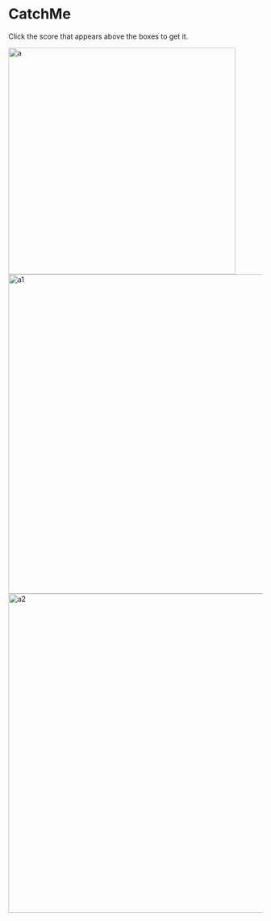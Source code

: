 # CatchMe
Click the score that appears above the boxes to get it.

<img width="450" alt="a" src="https://user-images.githubusercontent.com/75726319/168277241-d3ff9a25-1992-410d-905e-92265df41e8d.PNG">

<img width="634" alt="a1" src="https://user-images.githubusercontent.com/75726319/168277572-cc221774-5aa0-41bd-91dc-dc64d9828901.PNG">

<img width="634" alt="a2" src="https://user-images.githubusercontent.com/75726319/168277928-96ee7087-956f-449d-9857-3248c3ce8922.PNG">
